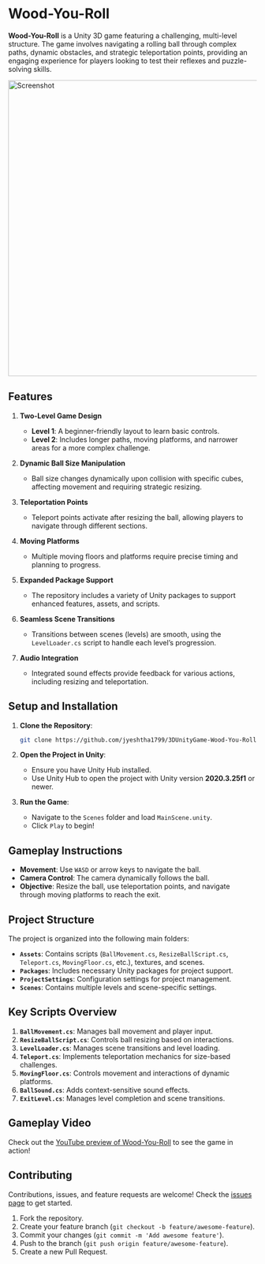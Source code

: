 # Wood-You-Roll

**Wood-You-Roll** is a Unity 3D game featuring a challenging, multi-level structure. The game involves navigating a rolling ball through complex paths, dynamic obstacles, and strategic teleportation points, providing an engaging experience for players looking to test their reflexes and puzzle-solving skills.

<img src="https://github.com/user-attachments/assets/b329f640-6a78-4bf7-9c7a-b645f3be52b6" alt="Screenshot" width="600"/>

## Features

1. **Two-Level Game Design**
   - **Level 1**: A beginner-friendly layout to learn basic controls.
   - **Level 2**: Includes longer paths, moving platforms, and narrower areas for a more complex challenge.

2. **Dynamic Ball Size Manipulation**  
   - Ball size changes dynamically upon collision with specific cubes, affecting movement and requiring strategic resizing.

3. **Teleportation Points**  
   - Teleport points activate after resizing the ball, allowing players to navigate through different sections.

4. **Moving Platforms**  
   - Multiple moving floors and platforms require precise timing and planning to progress.

5. **Expanded Package Support**  
   - The repository includes a variety of Unity packages to support enhanced features, assets, and scripts.

6. **Seamless Scene Transitions**  
   - Transitions between scenes (levels) are smooth, using the `LevelLoader.cs` script to handle each level’s progression.

7. **Audio Integration**  
   - Integrated sound effects provide feedback for various actions, including resizing and teleportation.

## Setup and Installation

1. **Clone the Repository**:  
   ```bash
   git clone https://github.com/jyeshtha1799/3DUnityGame-Wood-You-Roll.git


2. **Open the Project in Unity**:
   - Ensure you have Unity Hub installed.
   - Use Unity Hub to open the project with Unity version **2020.3.25f1** or newer.

3. **Run the Game**:
   - Navigate to the `Scenes` folder and load `MainScene.unity`.
   - Click `Play` to begin!

## Gameplay Instructions

- **Movement**: Use `WASD` or arrow keys to navigate the ball.
- **Camera Control**: The camera dynamically follows the ball.
- **Objective**: Resize the ball, use teleportation points, and navigate through moving platforms to reach the exit.

## Project Structure

The project is organized into the following main folders:

- **`Assets`**: Contains scripts (`BallMovement.cs`, `ResizeBallScript.cs`, `Teleport.cs`, `MovingFloor.cs`, etc.), textures, and scenes.
- **`Packages`**: Includes necessary Unity packages for project support.
- **`ProjectSettings`**: Configuration settings for project management.
- **`Scenes`**: Contains multiple levels and scene-specific settings.

## Key Scripts Overview

1. **`BallMovement.cs`**: Manages ball movement and player input.
2. **`ResizeBallScript.cs`**: Controls ball resizing based on interactions.
3. **`LevelLoader.cs`**: Manages scene transitions and level loading.
4. **`Teleport.cs`**: Implements teleportation mechanics for size-based challenges.
5. **`MovingFloor.cs`**: Controls movement and interactions of dynamic platforms.
6. **`BallSound.cs`**: Adds context-sensitive sound effects.
7. **`ExitLevel.cs`**: Manages level completion and scene transitions.

## Gameplay Video

Check out the [YouTube preview of Wood-You-Roll](https://youtu.be/GqLozbIx6IM) to see the game in action!

## Contributing

Contributions, issues, and feature requests are welcome! Check the [issues page](https://github.com/jyeshtha1799/3DUnityGame-Wood-You-Roll/issues) to get started.

1. Fork the repository.
2. Create your feature branch (`git checkout -b feature/awesome-feature`).
3. Commit your changes (`git commit -m 'Add awesome feature'`).
4. Push to the branch (`git push origin feature/awesome-feature`).
5. Create a new Pull Request.
